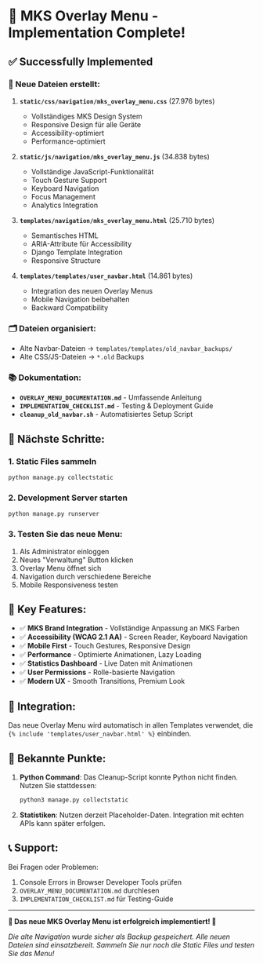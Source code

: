 # 🎉 MKS Overlay Menu - Implementation Complete!

## ✅ Successfully Implemented

### 📁 Neue Dateien erstellt:
1. **`static/css/navigation/mks_overlay_menu.css`** (27.976 bytes)
   - Vollständiges MKS Design System
   - Responsive Design für alle Geräte
   - Accessibility-optimiert
   - Performance-optimiert

2. **`static/js/navigation/mks_overlay_menu.js`** (34.838 bytes)
   - Vollständige JavaScript-Funktionalität
   - Touch Gesture Support
   - Keyboard Navigation
   - Focus Management
   - Analytics Integration

3. **`templates/navigation/mks_overlay_menu.html`** (25.710 bytes)
   - Semantisches HTML
   - ARIA-Attribute für Accessibility
   - Django Template Integration
   - Responsive Structure

4. **`templates/templates/user_navbar.html`** (14.861 bytes)
   - Integration des neuen Overlay Menus
   - Mobile Navigation beibehalten
   - Backward Compatibility

### 🗂️ Dateien organisiert:
- Alte Navbar-Dateien → `templates/templates/old_navbar_backups/`
- Alte CSS/JS-Dateien → `*.old` Backups

### 📚 Dokumentation:
- **`OVERLAY_MENU_DOCUMENTATION.md`** - Umfassende Anleitung
- **`IMPLEMENTATION_CHECKLIST.md`** - Testing & Deployment Guide
- **`cleanup_old_navbar.sh`** - Automatisiertes Setup Script

## 🚀 Nächste Schritte:

### 1. Static Files sammeln
```bash
python manage.py collectstatic
```

### 2. Development Server starten
```bash
python manage.py runserver
```

### 3. Testen Sie das neue Menu:
1. Als Administrator einloggen
2. Neues "Verwaltung" Button klicken
3. Overlay Menu öffnet sich
4. Navigation durch verschiedene Bereiche
5. Mobile Responsiveness testen

## 🎯 Key Features:

- ✅ **MKS Brand Integration** - Vollständige Anpassung an MKS Farben
- ✅ **Accessibility (WCAG 2.1 AA)** - Screen Reader, Keyboard Navigation
- ✅ **Mobile First** - Touch Gestures, Responsive Design
- ✅ **Performance** - Optimierte Animationen, Lazy Loading
- ✅ **Statistics Dashboard** - Live Daten mit Animationen
- ✅ **User Permissions** - Rolle-basierte Navigation
- ✅ **Modern UX** - Smooth Transitions, Premium Look

## 🔧 Integration:

Das neue Overlay Menu wird automatisch in allen Templates verwendet, die `{% include 'templates/user_navbar.html' %}` einbinden.

## 🐛 Bekannte Punkte:

1. **Python Command**: Das Cleanup-Script konnte Python nicht finden. Nutzen Sie stattdessen:
   ```bash
   python3 manage.py collectstatic
   ```

2. **Statistiken**: Nutzen derzeit Placeholder-Daten. Integration mit echten APIs kann später erfolgen.

## 📞 Support:

Bei Fragen oder Problemen:
1. Console Errors in Browser Developer Tools prüfen
2. `OVERLAY_MENU_DOCUMENTATION.md` durchlesen  
3. `IMPLEMENTATION_CHECKLIST.md` für Testing-Guide

---

**🎊 Das neue MKS Overlay Menu ist erfolgreich implementiert! 🎊**

*Die alte Navigation wurde sicher als Backup gespeichert.*
*Alle neuen Dateien sind einsatzbereit.*
*Sammeln Sie nur noch die Static Files und testen Sie das Menu!*
